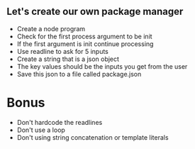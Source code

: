
## Let's create our own package manager

* Create a node program
* Check for the first process argument to be init
* If the first argument is init continue processing
* Use readline to ask for 5 inputs
* Create a string that is a json object
* The key values should be the inputs you get from the user
* Save this json to a file called package.json

# Bonus
* Don't hardcode the readlines
* Don't use a loop
* Don't using string concatenation or template literals